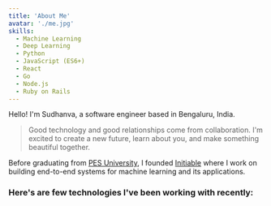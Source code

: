 ```yaml
---
title: 'About Me'
avatar: './me.jpg'
skills:
  - Machine Learning
  - Deep Learning
  - Python
  - JavaScript (ES6+)
  - React
  - Go
  - Node.js
  - Ruby on Rails
---
```


Hello! I'm Sudhanva, a software engineer based in Bengaluru, India.

> Good technology and good relationships come from collaboration. I'm excited to create a new future, learn about you, and make something beautiful together.

Before graduating from [PES University](https://pes.edu/), I founded [Initiable](https://initiable.com/) where I work on building end-to-end systems for machine learning and its applications.

### Here's are few technologies I've been working with recently:
